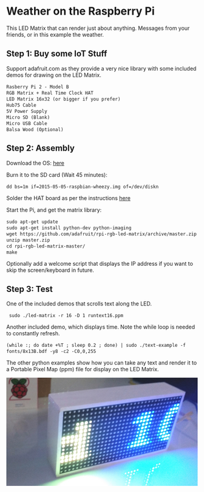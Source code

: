 Weather on the Raspberry Pi
===================

This LED Matrix that can render just about anything.  Messages from your friends, or in this example the weather. 

Step 1: Buy some IoT Stuff
-------------

Support adafruit.com as they provide a very nice library with some included demos for drawing on the LED Matrix.
```
Rasberry Pi 2 - Model B
RGB Matrix + Real Time Clock HAT
LED Matrix 16x32 (or bigger if you prefer)
Hub75 Cable
5V Power Supply
Micro SD (Blank)
Micro USB Cable
Balsa Wood (Optional)

```

Step 2: Assembly
--------------

Download the OS: [here](https://www.raspberrypi.org/downloads/)


Burn it to the SD card (Wait 45 minutes):
```
dd bs=1m if=2015-05-05-raspbian-wheezy.img of=/dev/diskn
```
Solder the HAT board as per the instructions [here](https://learn.adafruit.com/adafruit-rgb-matrix-plus-real-time-clock-hat-for-raspberry-pi/assembly)

Start the Pi, and get the matrix library:
```
sudo apt-get update
sudo apt-get install python-dev python-imaging
wget https://github.com/adafruit/rpi-rgb-led-matrix/archive/master.zip
unzip master.zip
cd rpi-rgb-led-matrix-master/
make
```
Optionally add a welcome script that displays the IP address if you want to skip the screen/keyboard in future.




Step 3: Test
-------------
One of the included demos that scrolls text along the LED.
```
 sudo ./led-matrix -r 16 -D 1 runtext16.ppm
```



Another included demo, which displays time.  Note the while loop is needed to constantly refresh.
```
(while :; do date +%T ; sleep 0.2 ; done) | sudo ./text-example -f fonts/8x13B.bdf -y8 -c2 -C0,0,255
```


The other python examples show how you can take any text and render it to a Portable Pixel Map (ppm) file for display on the LED Matrix.


![Sample](./sample.jpg)

